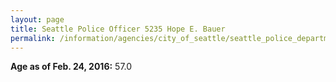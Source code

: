 ```yaml
---
layout: page
title: Seattle Police Officer 5235 Hope E. Bauer
permalink: /information/agencies/city_of_seattle/seattle_police_department/copbook/5235/
---
```


**Age as of Feb. 24, 2016:** 57.0

